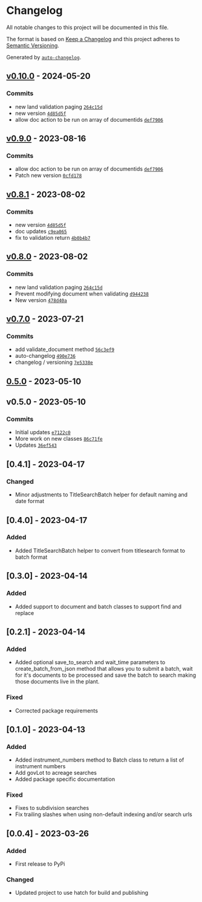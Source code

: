 # Changelog

All notable changes to this project will be documented in this file.

The format is based on [Keep a Changelog](https://keepachangelog.com/en/1.0.0/)
and this project adheres to [Semantic Versioning](https://semver.org/spec/v2.0.0.html).

Generated by [`auto-changelog`](https://github.com/CookPete/auto-changelog).

## [v0.10.0](https://gitlab.com/propertysync/tools/python-api-client/compare/v0.7.1...v0.10.0) - 2024-05-20

### Commits

- new land validation paging [`264c15d`](https://gitlab.com/propertysync/tools/python-api-client/commit/264c15d95334c379e6bd63f9835fa63aae029512)
- new version [`4d85d5f`](https://gitlab.com/propertysync/tools/python-api-client/commit/4d85d5f429180dee32845c322bf9f4d3abd37d7d)
- allow doc action to be run on array of documentids [`def7906`](https://gitlab.com/propertysync/tools/python-api-client/commit/def7906869c5a2ba85ff50c16f2fb9fcf66fd15e)

<!-- auto-changelog-above -->

## [v0.9.0](https://gitlab.com/propertysync/tools/python-api-client/compare/v0.8.1...v0.9.0) - 2023-08-16

### Commits

- allow doc action to be run on array of documentids [`def7906`](https://gitlab.com/propertysync/tools/python-api-client/commit/def7906869c5a2ba85ff50c16f2fb9fcf66fd15e)
- Patch new version [`0cfd178`](https://gitlab.com/propertysync/tools/python-api-client/commit/0cfd178643945768c275d097c0674e0c318fc826)

## [v0.8.1](https://gitlab.com/propertysync/tools/python-api-client/compare/v0.8.0...v0.8.1) - 2023-08-02

### Commits

- new version [`4d85d5f`](https://gitlab.com/propertysync/tools/python-api-client/commit/4d85d5f429180dee32845c322bf9f4d3abd37d7d)
- doc updates [`c9ea065`](https://gitlab.com/propertysync/tools/python-api-client/commit/c9ea065bd5e8fa5646536c221e8c19dbd214edd7)
- fix to validation return [`4b0b4b7`](https://gitlab.com/propertysync/tools/python-api-client/commit/4b0b4b725f594be70c2a4bd11d1323a877b1ac82)

## [v0.8.0](https://gitlab.com/propertysync/tools/python-api-client/compare/v0.7.0...v0.8.0) - 2023-08-02

### Commits

- new land validation paging [`264c15d`](https://gitlab.com/propertysync/tools/python-api-client/commit/264c15d95334c379e6bd63f9835fa63aae029512)
- Prevent modifying document when validating [`d944238`](https://gitlab.com/propertysync/tools/python-api-client/commit/d94423880d4febfcf0f3b4e2f6a094a8f23eb97c)
- New version [`478d40a`](https://gitlab.com/propertysync/tools/python-api-client/commit/478d40ac9feb94ee7f74167cba445eab92b8a23f)

## [v0.7.0](https://gitlab.com/propertysync/tools/python-api-client/compare/0.5.0...v0.7.0) - 2023-07-21

### Commits

- add validate_document method [`56c3ef9`](https://gitlab.com/propertysync/tools/python-api-client/commit/56c3ef94907cbebc4b24023d8af077acfb52e3dc)
- auto-changelog [`490e736`](https://gitlab.com/propertysync/tools/python-api-client/commit/490e736661e73c38df6f51cc0b464511e6de3ae5)
- changelog / versioning [`7e5338e`](https://gitlab.com/propertysync/tools/python-api-client/commit/7e5338edd842a38b7fd5ee6346f3e24dc6668eed)

## [0.5.0](https://gitlab.com/propertysync/tools/python-api-client/compare/v0.5.0...0.5.0) - 2023-05-10

## v0.5.0 - 2023-05-10

### Commits

- Initial updates [`e7122c0`](https://gitlab.com/propertysync/tools/python-api-client/commit/e7122c0d498bd7bc366c24e5dcdf1a47941326ef)
- More work on new classes [`86c71fe`](https://gitlab.com/propertysync/tools/python-api-client/commit/86c71fee5ae87b1e64acd822d3bec6755b6042a4)
- Updates [`36ef543`](https://gitlab.com/propertysync/tools/python-api-client/commit/36ef543fabfecc45199605742a8c7aea4f1afb05)



## [0.4.1] - 2023-04-17

### Changed
- Minor adjustments to TitleSearchBatch helper for default naming and date format

## [0.4.0] - 2023-04-17

### Added
- Added TitleSearchBatch helper to convert from titlesearch format to batch format

## [0.3.0] - 2023-04-14

### Added
- Added support to document and batch classes to support find and replace

## [0.2.1] - 2023-04-14

### Added
- Added optional save_to_search and wait_time parameters to create_batch_from_json method that allows you to submit a batch, wait for it's documents to be processed and save the batch to search making those documents live in the plant.

### Fixed
- Corrected package requirements

## [0.1.0] - 2023-04-13

### Added
- Added instrument_numbers method to Batch class to return a list of instrument numbers
- Add govLot to acreage searches
- Added package specific documentation

### Fixed
- Fixes to subdivision searches
- Fix trailing slashes when using non-default indexing and/or search urls

## [0.0.4] - 2023-03-26

### Added
- First release to PyPi

### Changed
- Updated project to use hatch for build and publishing
